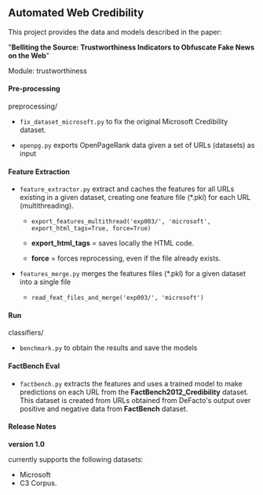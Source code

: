 ## Automated Web Credibility

This project provides the data and models described in the paper:

"**Belliting the Source: Trustworthiness Indicators to Obfuscate Fake News on the Web**"

Module: trustworthiness

#### Pre-processing
preprocessing/

-  ``fix_dataset_microsoft.py`` to fix the original Microsoft Credibility dataset.

- ``openpg.py`` exports OpenPageRank data given a set of URLs (datasets) as input

#### Feature Extraction

- ``feature_extractor.py`` extract and caches the features for all URLs existing in a given dataset, creating one feature file (*.pkl) for each URL (multithreading).
    - ``export_features_multithread('exp003/', 'microsoft', export_html_tags=True, force=True)``

    - **export_html_tags** = saves locally the HTML code.
    - **force** = forces reprocessing, even if the file already exists.

- ``features_merge.py`` merges the features files (*.pkl) for a given dataset into a single file
    - ``read_feat_files_and_merge('exp003/', 'microsoft')``


#### Run
classifiers/

- ``benchmark.py`` to obtain the results and save the models

#### FactBench Eval

- ``factbench.py`` extracts the features and uses a trained model to make predictions on each URL from the **FactBench2012_Credibility** dataset. This dataset is created from URLs obtained from DeFacto's output over positive and negative data from **FactBench** dataset.


#### Release Notes

**version 1.0**

currently supports the following datasets:
- Microsoft
- C3 Corpus.